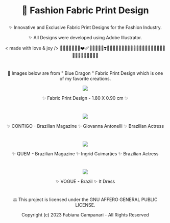 # <p align="center"> 👗 Fashion Fabric Print Design </p>

<p align="center"> ✨ Innovative and Exclusive Fabric Print Designs for the Fashion Industry. </p>

<p align="center"> ✨ All Designs were developed using Adobe Illustrator. </p>

<p align="center"> < made with love & joy /> 🖤🤍🤍🖤🧡🧡💚❤️‍🩹💗💕💖💖💝❣️💫✨🍀🧘🏼‍♀️🧘🏻🧘🏼‍♀️🧘🏼‍♀️🧘🏼‍♀️🧘🏽‍♀️🧘🏽‍♀️🧘🏽‍♀️🧘🏼‍♀️ </p>
 
 #
 
 <p align="center"> 🌟 Images below are from " Blue Dragon " Fabric Print Design which is one of my favorite creations. </p>

 
  <p align="center">
 <img src="https://user-images.githubusercontent.com/113218619/210438695-3090a4d4-d53b-428e-ba6b-c56e44c1105e.jpeg" />
 
 <p align="center"> ✨ Fabric Print Design - 1.80 X 0.90 cm ✨ </p> 
   
 #
 
<p align="center">
 <img src="https://user-images.githubusercontent.com/113218619/211163770-128394e8-28ab-4d2f-be52-26fe18973ea3.png" />
 
<p align="center"> ✨ CONTIGO - Brazilian Magazine ✨ Giovanna Antonelli ✨ Brazilian Actress  </p>
   
#

<p align="center">
 <img src="https://user-images.githubusercontent.com/113218619/211163974-cdb8e6f8-fe18-4062-a22f-9eb40a883eb1.jpeg" />
 
 <p align="center"> ✨ QUEM - Brazilian Magazine ✨ Ingrid Guimarães ✨ Brazilian Actress </p>

   #
   
 <p align="center">
 <img src="https://user-images.githubusercontent.com/113218619/211164259-6e55cf57-4ad4-456f-96d4-7850e73a5ca8.jpeg" />
 
 <p align="center"> ✨ VOGUE - Brazil ✨ It Dress </p>

 #
 
<p align="center"> ⚖︎ This project is licensed under the GNU AFFERO GENERAL PUBLIC LICENSE. </p>

<p align="center"> Copyright (c) 2023 Fabiana Campanari - All Rights Reserved </p>





